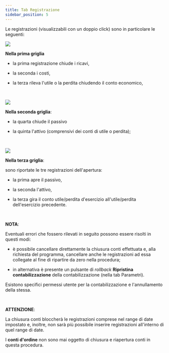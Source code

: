 ```yaml
---
title: Tab Registrazione
sidebar_position: 5
---
```


Le registrazioni (visualizzabili con un doppio click) sono in particolare le seguenti: 

![](/img/it-it/finance-area/ledger-records/records/automatic-account-closing/new/record-tab/image01.png)

**Nella prima griglia**

- la prima registrazione chiude i ricavi, 

- la seconda i costi, 

- la terza rileva l'utile o la perdita chiudendo il conto economico, 

 

![](/img/it-it/finance-area/ledger-records/records/automatic-account-closing/new/record-tab/image02.png)

**Nella seconda griglia**:

- la quarta chiude il passivo 

- la quinta l'attivo (comprensivi dei conti di utile o perdita); 

 

![](/img/it-it/finance-area/ledger-records/records/automatic-account-closing/new/record-tab/image03.png)

**Nella terza griglia**:

sono riportate le tre registrazioni dell'apertura: 

- la prima apre il passivo, 

- la seconda l'attivo, 

- la terza gira il conto utile/perdita d'esercizio all'utile/perdita dell'esercizio precedente.

 

**NOTA**:

Eventuali errori che fossero rilevati in seguito possono essere risolti in questi modi: 

- è possibile cancellare direttamente la chiusura conti effettuata e, alla richiesta del programma, cancellare anche le registrazioni ad essa collegate al fine di ripartire da zero nella procedura; 

- in alternativa è presente un pulsante di *rollback*  **Ripristina contabilizzazione** della contabilizzazione (nella tab Parametri). 


Esistono specifici permessi utente per la contabilizzazione e l'annullamento della stessa. 

 

**ATTENZIONE**:

La chiusura conti bloccherà le registrazioni comprese nel range di date impostato e, inoltre, non sarà più possibile inserire registrazioni all'interno di quel range di date.

I **conti d'ordine** non sono mai oggetto di chiusura e riapertura conti in questa procedura.






